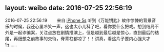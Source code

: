 layout: weibo
date: 2016-07-25 22:56:19
---
<meta name="referrer" content="no-referrer" />

2016-07-25 22:56:19  &nbsp;&nbsp;&nbsp;&nbsp;&nbsp;&nbsp; 来自 <a href="sinaweibo://customweibosource" rel="nofollow">iPhone 5s</a>
听到《万能钥匙》故作惊悚的背景音乐的时候，我还心里冷笑一声，这也太小儿科了吧，看你耍什么把戏。想到结局不外是一起诈骗案，关注点放在剧情推演上，但是越到最后越是惊心，直到最后的结尾，再细想之前故事的交待，脊背柱都凉了！！讲真，看这片子要内心强大才行…… ​​​
